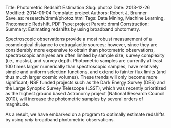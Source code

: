Title: Photometric Redshift Estimation
Slug: photoz
Date: 2013-12-26
Modified: 2014-01-04
Template: project
Authors: Robert J. Brunner
Save_as: research/dmml/photoz.html
Tags: Data Mining, Machine Learning, Photometric Redshift, PDF
Type: project
Parent: dmml
Construction:
Summary: Estimating redshifts by using broadband photometry.

Spectroscopic observations provide a most robust measurement of a
cosmological distance to extragalactic sources; however, since they are
considerably more expensive to obtain than photometric observations,
spectroscopic analyses are often limited by sample size, survey
complexity (i.e., masks), and survey depth. Photometric samples are
currently at least 100 times larger numerically than spectroscopic
samples, have relatively simple and uniform selection functions, and
extend to fainter flux limits (and thus much larger cosmic volumes).
These trends will only become more significant; NSF funded projects such
as the Dark Energy Survey (DES) and the Large Synoptic Survey Telescope
(LSST), which was recently prioritized as the highest ground based
Astronomy project (National Research Council 2010), will increase the
photometric samples by several orders of magnitude. 

As a result, we have embarked on a program to optimally estimate
redshifts by using *only* broadband photometric observations.
